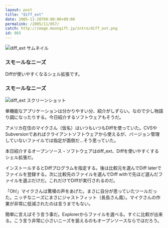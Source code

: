 ```yaml
---
layout: post
title: "diff_ext"
date: 2005-11-28T09:00:00+09:00
permalink: /2005/11/857/
catch: http://image.moongift.jp/intro/diff_ext.png
id: 865
---
```

 ![diff_ext サムネイル](http://image.moongift.jp/intro/diff_ext.s.png "diff\_ext サムネイル")
  

### スモールなニーズ
  
Diffが使いやすくなるシェル拡張です。  
<!--more-->  

### スモールなニーズ
  

![diff_ext スクリーンショット](http://image.moongift.jp/intro/diff_ext.png "diff\_ext スクリーンショット")

  

単機能なアプリケーションは分かりやすい分、紹介がしずらい。なので少し物語り調になったりする。今日紹介するソフトウェアもそうだ。

  

アメリカ在住のマイクさん（仮名）はいつもいつもDiffを使っていた。CVSやSubversionであればクライアントソフトウェアから使えるが、バージョン管理していないファイルでは指定が面倒だ…そう思っていた。

  

本日紹介するオープンソース・ソフトウェアはdiff\_ext、Diffを使いやすくするシェル拡張だ。

  

インストールするとDiffプログラムを指定する。後は比較元を選んでDiff laterでファイルを登録する。次に比較先のファイルを選んでDiff withで先ほど選んだファイルを選ぶだけだ。これだけでDiffが実行されるのだ。

  

「Oh!」マイクさんは驚嘆の声をあげた。まさに自分が思っていたツールだった。ニッチなニーズにまさにジャストフィット（長島さん風）。マイクさんの作業が非常に低減されたのは言うまでもない。

  

簡単に言えばそう言う事だ。Explorerからファイルを選べる。すぐに比較が出来る。こう言う非常に小さいニーズを狙えるのもオープンソースならではだろう。

